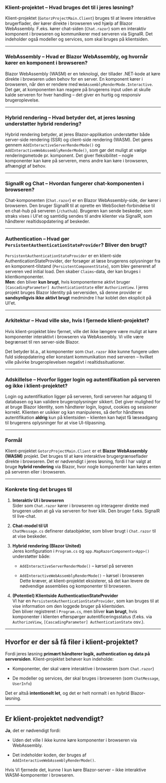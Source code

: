 ### **Klient-projektet – Hvad bruges det til i jeres løsning?**

Klient-projektet (`GotorzProjectMain.Client`) bruges til at levere interaktive brugerflader, der kører direkte i browseren ved hjælp af Blazor WebAssembly.
 F.eks. kører chat-siden (`Chat.razor`) som en interaktiv komponent i browseren og kommunikerer med serveren via SignalR. Det indeholder også modeller og services, som skal bruges på klientsiden.

---

### **WebAssembly – Hvad er Blazor WebAssembly, og hvornår kører en komponent i browseren?**

Blazor WebAssembly (WASM) er en teknologi, der tillader .NET-kode at køre direkte i browseren uden behov for en server. 
En komponent kører i browseren, når den er rendere med `WebAssemblyRenderMode.Interactive`. Det gør, at komponenten kan reagere på brugerens input uden at skulle kalde serveren for hver handling – det giver en hurtig og responsiv brugeroplevelse.

---

### **Hybrid rendering – Hvad betyder det, at jeres løsning understøtter hybrid rendering?**

Hybrid rendering betyder, at jeres Blazor-applikation understøtter både server-side rendering (SSR) og client-side rendering (WASM). Det gøres gennem `AddInteractiveServerRenderMode()` og `AddInteractiveWebAssemblyRenderMode()`, som gør det muligt at vælge renderingsmetode pr. komponent. Det giver fleksibilitet – nogle komponenter kan køre på serveren, mens andre kan køre i browseren, afhængigt af behov.

---

### **SignalR og Chat – Hvordan fungerer chat-komponenten i browseren?**

Chat-komponenten (`Chat.razor`) er en Blazor WebAssembly-side, der kører i browseren. Den bruger SignalR til at oprette en WebSocket-forbindelse til en chat-hub på serveren (`/chathub`). Brugeren kan sende beskeder, som straks vises i UI'et og samtidig sendes til andre klienter via SignalR, som håndterer realtidsopdatering af beskeder.

---

### **Authentication – Hvad gør `PersistentAuthenticationStateProvider`? Bliver den brugt?**

`PersistentAuthenticationStateProvider` er en klient-side AuthenticationStateProvider, der forsøger at læse brugerens oplysninger fra en komponent-tilstand (`PersistentComponentState`), som blev genereret af serveren ved initial load. Den skaber `Claims`-data, der kan bruges i klientkomponenter.  
**Men**: den bliver **kun brugt**, hvis komponenterne aktivt bruger `[CascadingParameter] AuthenticationState` eller `AuthorizeView`. I jeres projekt bruges Blazor Identity på serversiden, så denne provider er **sandsynligvis ikke aktivt brugt** medmindre I har koblet den eksplicit på UI'et.

---

### **Arkitektur – Hvad ville ske, hvis I fjernede klient-projektet?**

Hvis klient-projektet blev fjernet, ville det ikke længere være muligt at køre komponenter interaktivt i browseren via WebAssembly. 
Vi ville være begrænset til ren server-side Blazor. 

Det betyder bl.a., at komponenter som `Chat.razor` ikke kunne fungere uden fuld sideopdatering eller konstant kommunikation med serveren – hvilket ville påvirke brugeroplevelsen negativt i realtidssituationer.

---

### **Adskillelse – Hvorfor ligger login og autentifikation på serveren og ikke i klient-projektet?**

Login og autentifikation ligger på serveren, fordi serveren har adgang til databasen og kan validere brugeroplysninger sikkert. Det giver mulighed for at bruge Blazor Identity, som håndterer login, logout, cookies og sessioner korrekt. Klienten er usikker og kan manipuleres, så derfor håndteres autentifikation **aldrig** kun på klientsiden – klienten kan højst få læseadgang til brugerens oplysninger for at vise UI-tilpasning.

---

### **Formål**

Klient-projektet `GotorzProjectMain.Client` er et **Blazor WebAssembly (WASM)** projekt. Det bruges til at køre interaktive brugergrænseflader direkte i browseren. Det er nødvendigt i jeres løsning, fordi I har valgt at bruge **hybrid rendering** via Blazor, hvor nogle komponenter kan køres enten på serveren eller i browseren.

---

### **Konkrete ting det bruges til**

1. **Interaktiv UI i browseren**  
    Sider som `Chat.razor` kører i browseren og interagerer direkte med brugeren uden at gå via serveren for hver klik. Den bruger f.eks. SignalR til live-chat.
    
2. **Chat-model til UI**  
    `ChatMessage.cs` definerer dataobjekter, som bliver brugt i `Chat.razor` til at vise beskeder.
    
3. **Hybrid rendering (Blazor United)**  
    Jeres konfiguration i `Program.cs` og `app.MapRazorComponents<App>()` understøtter både:
    
    - `AddInteractiveServerRenderMode()` – kørsel på serveren
        
    - `AddInteractiveWebAssemblyRenderMode()` – kørsel i browseren  
        Dette kræver, at klient-projektet eksisterer, så det kan levere de nødvendige assemblies og komponenter til browseren.
        
4. **(Potentiel) Klientside AuthenticationStateProvider**  
    VI har en `PersistentAuthenticationStateProvider`, som kan bruges til at vise information om den loggede bruger på klientsiden.  
    Den bliver registreret i `Program.cs`, men bliver **kun brugt**, hvis komponenter i klienten efterspørger autentificeringsstatus (f.eks. via `AuthorizeView`, `[CascadingParameter] AuthenticationState` osv.).
    

---

## **Hvorfor er der så få filer i klient-projektet?**

Fordi jeres løsning **primært håndterer logik, authentication og data på serversiden**. Klient-projektet behøver kun indeholde:

- Komponenter, der skal være interaktive i browseren (som `Chat.razor`)
    
- De modeller og services, der skal bruges i browseren (som `ChatMessage`, `UserInfo`)
    

Det er altså **intentionelt let**, og det er helt normalt i en hybrid Blazor-løsning.

---

## **Er klient-projektet nødvendigt?**

**Ja**, det er nødvendigt fordi:

- Uden det ville I ikke kunne køre komponenter i browseren via WebAssembly.
    
- Det indeholder koden, der bruges af `AddInteractiveWebAssemblyRenderMode()`.
    

Hvis VI fjernede det, kunne I kun køre Blazor-server – ikke interaktive WASM-komponenter i browseren.